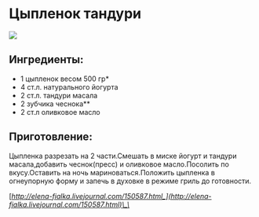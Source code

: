 # Цыпленок тандури

![](https://s-media-cache-ak0.pinimg.com/564x/73/7d/e4/737de447e7aac469b15c14aab31293d2.jpg)

## Ингредиенты:

* 1 цыпленок весом 500 гр\*
* 4 ст.л. натурального йогурта
* 2 ст.л. тандури масала
* 2 зубчика чеснока\*\*
* 2 ст.л оливковое масло

## Приготовление:

Цыпленка разрезать на 2 части.Смешать в миске йогурт и тандури масала,добавить чеснок\(пресс\) и оливковое масло.Посолить по вкусу.Оставить на ночь мариноваться.Положить цыпленка в огнеупорную форму и запечь в духовке в режиме гриль до готовности.

[_http://elena-fialka.livejournal.com/150587.html_](http://elena-fialka.livejournal.com/150587.html)\_\_

